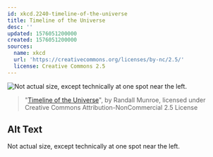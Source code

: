 ```yaml
---
id: xkcd.2240-timeline-of-the-universe
title: Timeline of the Universe
desc: ''
updated: 1576051200000
created: 1576051200000
sources:
  name: xkcd
  url: 'https://creativecommons.org/licenses/by-nc/2.5/'
  license: Creative Commons 2.5
---
```

![Not actual size, except technically at one spot near the left.](https://imgs.xkcd.com/comics/timeline_of_the_universe.png)
> "[Timeline of the Universe](https://xkcd.com/2240/)", by Randall Munroe, licensed under Creative Commons Attribution-NonCommercial 2.5 License

## Alt Text
Not actual size, except technically at one spot near the left.
